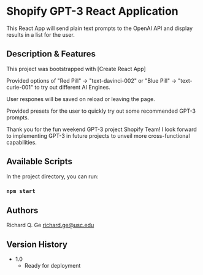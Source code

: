 # Shopify GPT-3 React Application

This React App will send plain text prompts to the OpenAI API and display results in a list for the user.

## Description & Features

This project was bootstrapped with [Create React App]

Provided options of "Red Pill" -> "text-davinci-002" or "Blue Pill" -> "text-curie-001" to try out different AI Engines.

User respones will be saved on reload or leaving the page.

Provided presets for the user to quickly try out some recommended GPT-3 prompts.

Thank you for the fun weekend GPT-3 project Shopify Team! I look forward to implementing GPT-3 in future projects to unveil more cross-functional capabilities.


## Available Scripts

In the project directory, you can run:

### `npm start`


## Authors

Richard Q. Ge
richard.ge@usc.edu



## Version History

* 1.0
    * Ready for deployment

